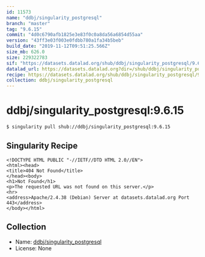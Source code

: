 ```yaml
---
id: 11573
name: "ddbj/singularity_postgresql"
branch: "master"
tag: "9.6.15"
commit: "4d0c6790afb1825e3e83f0c0a8da56a6854d55aa"
version: "43ff3e03f003e0fdbb780a1fa34b5beb"
build_date: "2019-11-12T09:51:25.566Z"
size_mb: 626.0
size: 229322783
sif: "https://datasets.datalad.org/shub/ddbj/singularity_postgresql/9.6.15/2019-11-12-4d0c6790-43ff3e03/43ff3e03f003e0fdbb780a1fa34b5beb.sif"
datalad_url: https://datasets.datalad.org?dir=/shub/ddbj/singularity_postgresql/9.6.15/2019-11-12-4d0c6790-43ff3e03/
recipe: https://datasets.datalad.org/shub/ddbj/singularity_postgresql/9.6.15/2019-11-12-4d0c6790-43ff3e03/Singularity
collection: ddbj/singularity_postgresql
---
```


# ddbj/singularity_postgresql:9.6.15

```bash
$ singularity pull shub://ddbj/singularity_postgresql:9.6.15
```

## Singularity Recipe

```singularity
<!DOCTYPE HTML PUBLIC "-//IETF//DTD HTML 2.0//EN">
<html><head>
<title>404 Not Found</title>
</head><body>
<h1>Not Found</h1>
<p>The requested URL was not found on this server.</p>
<hr>
<address>Apache/2.4.38 (Debian) Server at datasets.datalad.org Port 443</address>
</body></html>
```

## Collection

 - Name: [ddbj/singularity_postgresql](https://github.com/ddbj/singularity_postgresql)
 - License: None

